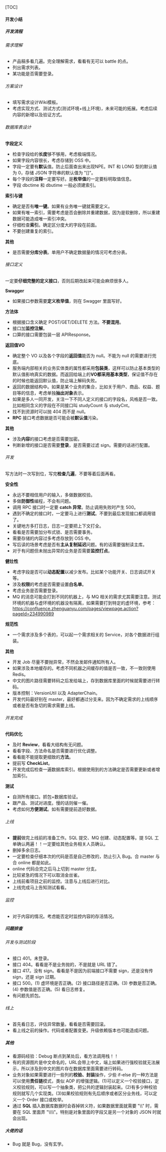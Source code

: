 [TOC]

#### 开发小结

##### 开发流程

###### 需求理解

- 产品稿多看几遍。完全理解需求，看看有无可以 battle 的点。
- 列出需求列表。
- 某功能是否需要登录。

###### 方案设计

- 填写需求设计Wiki模板。
- 考虑实现方式、测试方式(测试环境+线上环境)，未来可能的拓展。考虑后续内容的新增以及验证方式。

###### 数据库表设计

**字段定义**

- 检查字段给的**长度**够不够用，考虑极端情况。
- 如果字段内容很长，考虑存储到 OSS 中。
- 字段一定要有**默认**值。防止后面查出来出现NPE。INT 和 LONG 型的默认值为 0，存储 JSON 字符串的默认值为 "[]"。
- 每个字段的**注释**一定要写好。是**枚举值**的一定要标明取值信息。
- 字段 dbctime 和 dbutime 一般必须建索引。

**索引与键**

- 确定是否有**唯一键**。如果有业务唯一键就需要定义。
- 如果有唯一索引，需要考虑是否会删除并重建数据，因为是软删除，所以重建数据可能造成唯一索引冲突。
- 仔细检查**索引**。确定区分度大的字段在前面。
- 不要创建重复的索引。

**其他**

- 是否需要**分库分表**。单用户不确定数据量的情况可考虑分表。

###### 接口定义

一定要**仔细完整的定义接口**，否则后期改起来可能会麻烦很多人。

**Swagger**

- 如果接口参数需要**定义枚举值**，则在 Swagger 里面写好。

**方法体**

- 根据接口含义确定 POST/GET/DELETE 方法。**不要混用**。
- 接口加**监控注解**。
- 口算的接口需要包装一层 APIResponse。

**返回值VO**

- 确定整个 VO 以及各个字段的**返回值**能否为 null。不能为 null 的需要进行兜底。
- 服务端内部相关的业务实体类的属性都采用**包装类**，这样可以防止基本类型的默认值影响真实的数据。而返回给端上的**VO都采用基本类型**，保证值不存在的时候也能返回默认值，防止端上解码失败。
- 返回的数据结构中。如果是某个业务的集合，比如关于用户、商品、权益、题目等的信息，考虑单独**抽出对象**表示。
- 如果是多人一同开发，关注一下不同人定义的接口的字段名，风格是否一致。比如相同含义的字段在不同接口叫 studyCount 与 studyCnt。
- 找不到资源时可以抛 404 而不是 null。
- **RPC** 接口考虑数据是否可能会被**默认值**污染。

**其他**

- 涉及**内容**的接口考虑是否需要加密。
- 判断新增的接口是否需要**登录**，是否需要过滤 sign。需要的话进行配置。

###### 开发

写方法时一次写到位，写完**检查几遍**，不要等着后面再看。

**安全性**

- 永远不要相信用户的输入，多做数据校验。
- 多做**防御性**编程，不会有问题。
- 调用 RPC 接口时一定要 **catch 异常**。防止调用失败时产生 500。
- 遇到不确定的接口时，一定要马上进行**测试**。不要到最后发现接口都调用错了。
- 关键地方多打日志，日志一定要把上下文打全。
- 看看是否需要加分布式锁、是否需要事务。
- 需要存储的内容过多考虑存放到 OSS 中。
- 写后读的场景考虑是否有**主从复制延迟**问题。有的话需要强制读主库。
- 对于有问题但未抛出异常的业务是否需要**监控打点**。

**健壮性**

- 考虑字段是否可以**动态配置**以减少发布。比如某个功能开关、日志调试开关等。
- 涉及**权限**的考虑是否需要设置**白名单**。
- 考虑业务是否需要登录。
- MQ 的消息可能会打到不同的机器上，与 MQ 相关的需求尤其需要注意。测试环境的机器与虚环境的机器没有隔离，如果需要打到特定的虚环境，参考：https://confluence.zhenguanyu.com/pages/viewpage.action?pageId=234990989

**规范性**

- 一个需求涉及多个表的，可以起一个需求相关的 Service，对各个数据进行组装。

**其他**

- 开发 Job 尽量不要抛异常，不然会发邮件通知所有人。
- 如果涉及本地缓存的。考虑不同机器之间缓存的值是否一致，不一致则使用 Redis。
- 中文的图片路径需要转码之后发给端上，存到数据库里面的时候就需要进行转码。
- 版本控制：VersionUtil 以及 AdapterChain。
- 开发代码最好别在 master，最好都通过分支来。因为不确定需求的上线顺序或者是否有急切的需求需要上线。

###### 开发完成

**代码优化**

- 及时 **Review**，看看大结构有无问题。
- 看看字段、方法命名是否需要进行优化调整。
- 看看能不能提取更细致的**方法**。
- 提前写 **CheckList**。
- 开发完成后检查一遍数据库索引。根据使用到的方法确定是否需要更新或者增加索引。

**测试**

- 自测所有接口。抓包+数据库验证。
- 跟产品、测试对进度。慢的话则催一催。
- 考虑如何**方便测试**。如有需要提前造好数据。

###### 上线

- **提前**做完上线前的准备工作。SQL 提交、MQ 创建、动态配置等。提 SQL 工单确认两遍！！一定要给其他业务相关人员确认。
- 删掉多余日志。
- 一定要检查仔细本次的代码是否是自己修改的，防止引入 Bug。合 master 与合 online 都是如此。
- online 代码合完之后马上切到 master 分支。
- 比较紧急的情况下可以取消金丝雀。
- 上线前看项目之前的监控。注意与上线后进行对比。
- 上线完成马上告知测试看看。

###### 监控

- 对于内容的情况。考虑能否定时监控内容的存活情况。

##### 问题排查

###### 开发与测试阶段

- 接口 401。未登录。
- 接口 404。看看是不是业务抛的，不是就是 URL 错了。
- 接口 417。没有 sign。看看是不是因为前端接口不需要 sign，还是没有传 sign，还是 sign 过期。
- 接口 500。(1) 虚环境是否正确。(2) 接口路径是否正确。(3) 参数是否正确。(4) 参数值是否正确。(5) 看日志修复。
- 有问题先抓包。

###### 线上

- 首先看日志，评估异常数量。看看是否需要回滚。
- 看上线之前的操作。代码或者配置变更。升级依赖版本也可能造成问题。

##### 其他

- 看源码经验：Debug 断点到某处后，看方法调用栈！！
- 有的资源图片是中文命名的，URL会带上中文，端上如果进行强校验就无法展示，所以涉及到中文的图片存在数据库里面需要进行转码。
- 业务对象如果需要进行一些列的**校验、封装**操作，少些 if-else 的一种方法是可以使用**责任链**模式，类似 AOP 的增强逻辑。(1)可以定义一个校验接口，定义校验规则，可以写一个抽象类，把公共的逻辑封装起来。(2)有多少种校验规则就写几个实现类。(3)如果校验规则有先后顺序或者区分业务线，可以定义一个 Order 接口或枚举。
- 通过 **SQL** 插入数据库数据时会吞掉转义符，如果数据里面就需要 "\\\\" 时，需要在 SQL 里面弄 "\\\\\\\\\"。特别是对象里面的字段又是另一个对象的 JSON 时就会出现。

##### 大佬的话

- Bug 就是 Bug，没有玄学。

